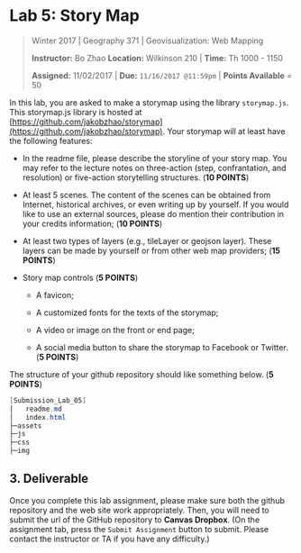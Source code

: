 # Lab 5: Story Map

> Winter 2017 | Geography 371 | Geovisualization: Web Mapping
>
> **Instructor:** Bo Zhao  **Location:** Wilkinson 210 | **Time:** Th 1000 - 1150
>
> **Assigned:** 11/02/2017 | **Due:** `11/16/2017 @11:59pm` | **Points Available** = 50

In this lab, you are asked to make a storymap using the library `storymap.js`. This storymap.js library is hosted at [https://github.com/jakobzhao/storymap](https://github.com/jakobzhao/storymap). Your storymap will at least have the following features:

- In the readme file, please describe the storyline of your story map. You may refer to the lecture notes on three-action (step, confrantation, and resolution) or five-action storytelling structures. (**10 POINTS**)

- At least 5 scenes. The content of the scenes can be obtained from Internet, historical archives, or even writing up by yourself. If you would like to use an external sources, please do mention their contribution in your credits information; (**10 POINTS**)

- At least two types of layers (e.g., tileLayer or geojson layer). These layers can be made by yourself or from other web map providers; (**15 POINTS**)

- Story map controls (**5 POINTS**)

    - A favicon;

    - A customized fonts for the texts of the storymap;

    - A video or image on the front or end page;

    - A social media button to share the storymap to Facebook or Twitter. (**5 POINTS**)

The structure of your github repository should like something below. (**5 POINTS**)

```Powershell
[Submission_Lab_05]
│   readme.md
│   index.html
├─assets
├─js
├─css
├─img

```


## 3. Deliverable

Once you complete this lab assignment, please make sure both the github repository and the web site work appropriately. Then, you will need to submit the url of the GitHub repository to **Canvas Dropbox**. (On the assignment tab,  press the `Submit Assignment` button to submit. Please contact the instructor or TA if you have any difficulty.)